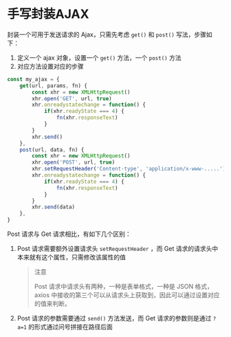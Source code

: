 # 手写封装AJAX

封装一个可用于发送请求的 Ajax，只需先考虑 `get()` 和 `post()` 写法，步骤如下：

1. 定义一个 ajax 对象，设置一个 `get()` 方法，一个 `post()` 方法
2. 对应方法设置对应的步骤

```js
const my_ajax = {
    get(url, params, fn) {
        const xhr = new XMLHttpRequest()
        xhr.open('GET', url, true)
        xhr.onreadystatechange = function() {
            if(xhr.readyState === 4) {
                fn(xhr.responseText)
            }
        }
        xhr.send()
    },
    post(url, data, fn) {
        const xhr = new XMLHttpRequest()
        xhr.open('POST', url, true)
        xhr.setRequestHeader('Content-type', 'application/x-www-.....')
        xhr.onreadystatechange = function() {
            if(xhr.readyState === 4) {
                fn(xhr.responseText)
            }
        }
        xhr.send(data)
    },
}
```

Post 请求与 Get 请求相比，有如下几个区别：

1. Post 请求需要额外设置请求头 `setRequestHeader` ，而 Get 请求的请求头中本来就有这个属性，只需修改该属性的值

   > 注意
   >
   > Post 请求中请求头有两种，一种是表单格式，一种是 JSON 格式，axios 中接收的第三个可以从请求头上获取到，因此可以通过设置对应的值来判断。

2. Post 请求的参数需要通过 `send()` 方法发送，而 Get 请求的参数则是通过 `?a=1` 的形式通过问号拼接在路径后面

